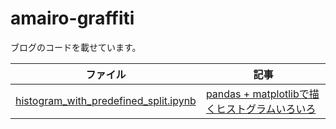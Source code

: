 # amairo-graffiti
ブログのコードを載せています。

|ファイル|記事|
|---|---|
|[histogram_with_predefined_split.ipynb](https://github.com/amaotone/amairo-graffiti/blob/master/histogram_with_predefined_split.ipynb)|[pandas + matplotlibで描くヒストグラムいろいろ](https://amalog.hateblo.jp/entry/various-histograms)|

